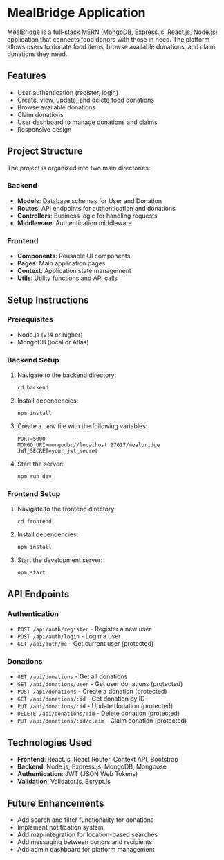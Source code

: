 # MealBridge Application

MealBridge is a full-stack MERN (MongoDB, Express.js, React.js, Node.js) application that connects food donors with those in need. The platform allows users to donate food items, browse available donations, and claim donations they need.

## Features

- User authentication (register, login)
- Create, view, update, and delete food donations
- Browse available donations
- Claim donations
- User dashboard to manage donations and claims
- Responsive design

## Project Structure

The project is organized into two main directories:

### Backend

- **Models**: Database schemas for User and Donation
- **Routes**: API endpoints for authentication and donations
- **Controllers**: Business logic for handling requests
- **Middleware**: Authentication middleware

### Frontend

- **Components**: Reusable UI components
- **Pages**: Main application pages
- **Context**: Application state management
- **Utils**: Utility functions and API calls

## Setup Instructions

### Prerequisites

- Node.js (v14 or higher)
- MongoDB (local or Atlas)

### Backend Setup

1. Navigate to the backend directory:
   ```
   cd backend
   ```

2. Install dependencies:
   ```
   npm install
   ```

3. Create a `.env` file with the following variables:
   ```
   PORT=5000
   MONGO_URI=mongodb://localhost:27017/mealbridge
   JWT_SECRET=your_jwt_secret
   ```

4. Start the server:
   ```
   npm run dev
   ```

### Frontend Setup

1. Navigate to the frontend directory:
   ```
   cd frontend
   ```

2. Install dependencies:
   ```
   npm install
   ```

3. Start the development server:
   ```
   npm start
   ```

## API Endpoints

### Authentication

- `POST /api/auth/register` - Register a new user
- `POST /api/auth/login` - Login a user
- `GET /api/auth/me` - Get current user (protected)

### Donations

- `GET /api/donations` - Get all donations
- `GET /api/donations/user` - Get user donations (protected)
- `POST /api/donations` - Create a donation (protected)
- `GET /api/donations/:id` - Get donation by ID
- `PUT /api/donations/:id` - Update donation (protected)
- `DELETE /api/donations/:id` - Delete donation (protected)
- `PUT /api/donations/:id/claim` - Claim donation (protected)

## Technologies Used

- **Frontend**: React.js, React Router, Context API, Bootstrap
- **Backend**: Node.js, Express.js, MongoDB, Mongoose
- **Authentication**: JWT (JSON Web Tokens)
- **Validation**: Validator.js, Bcrypt.js

## Future Enhancements

- Add search and filter functionality for donations
- Implement notification system
- Add map integration for location-based searches
- Add messaging between donors and recipients
- Add admin dashboard for platform management
